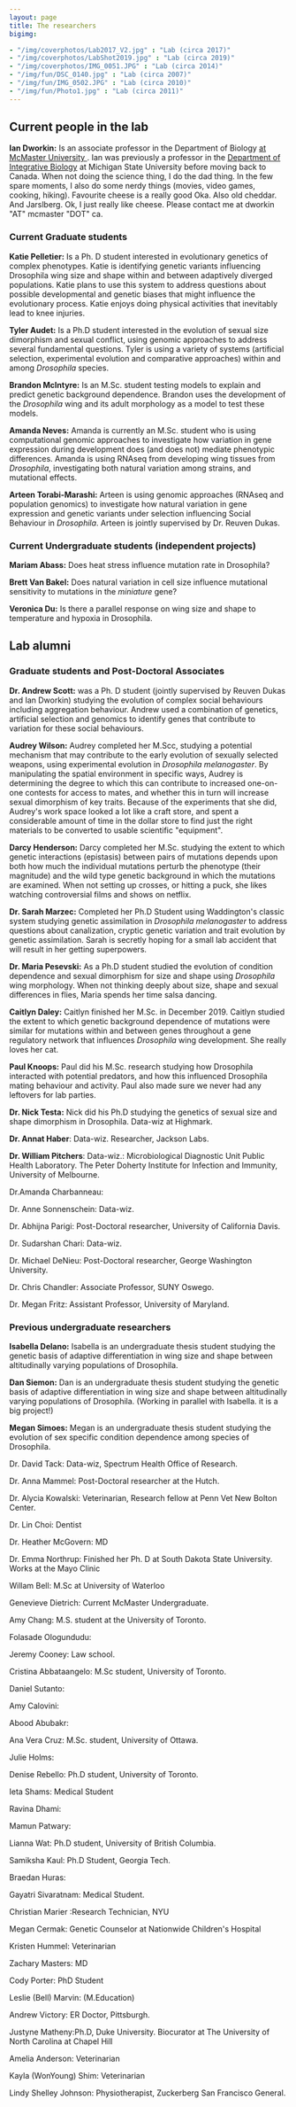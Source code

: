 ```yaml
---
layout: page
title: The researchers
bigimg:

- "/img/coverphotos/Lab2017_V2.jpg" : "Lab (circa 2017)"
- "/img/coverphotos/LabShot2019.jpg" : "Lab (circa 2019)"
- "/img/coverphotos/IMG_0051.JPG" : "Lab (circa 2014)"
- "/img/fun/DSC_0140.jpg" : "Lab (circa 2007)"
- "/img/fun/IMG_0502.JPG" : "Lab (circa 2010)"
- "/img/fun/Photo1.jpg" : "Lab (circa 2011)"
---
```


## Current people in the lab

**Ian Dworkin:** Is an associate professor in the Department of Biology <a href= "https://www.biology.mcmaster.ca/ "> at McMaster University </a>. Ian was previously a professor in the [Department of Integrative Biology](https://integrativebiology.natsci.msu.edu) at Michigan State University before moving back to Canada. When not doing the science thing, I do the dad thing. In the few spare moments, I also do some nerdy things (movies, video games, cooking, hiking). Favourite cheese is a really good Oka. Also old cheddar. And Jarslberg. Ok, I just really like cheese. Please contact me at dworkin "AT" mcmaster "DOT" ca.

### Current Graduate students

**Katie Pelletier:** Is a Ph. D student interested in evolutionary genetics of complex phenotypes. Katie is identifying genetic variants influencing Drosophila wing size and shape within and between adaptively diverged populations. Katie plans to use this system to address questions about possible developmental and genetic biases that might influence the evolutionary process. Katie enjoys doing physical activities that inevitably lead to knee injuries.

**Tyler Audet:** Is a Ph.D student interested in the evolution of sexual size dimorphism and sexual conflict, using genomic approaches to address several fundamental questions. Tyler is using a variety of systems (artificial selection, experimental evolution and comparative approaches) within and among *Drosophila* species.

**Brandon McIntyre:** Is an M.Sc. student testing models to explain and predict genetic background dependence. Brandon uses the development of the *Drosophila* wing and its adult morphology as a model to test these models.

**Amanda Neves:** Amanda is currently an M.Sc. student who is using computational genomic approaches to investigate how variation in gene expression during development does (and does not) mediate phenotypic differences. Amanda is using RNAseq from developing wing tissues from *Drosophila*, investigating both natural variation among strains, and mutational effects.

**Arteen Torabi-Marashi:** Arteen is using genomic approaches (RNAseq and population genomics) to investigate how natural variation in gene expression and genetic variants under selection influencing Social Behaviour in *Drosophila*. Arteen is jointly supervised by Dr. Reuven Dukas.


### Current Undergraduate students (independent projects)

**Mariam Abass:** Does heat stress influence mutation rate in Drosophila?

**Brett Van Bakel:** Does natural variation in cell size influence mutational sensitivity to mutations in the *miniature* gene?

**Veronica Du:** Is there a parallel response on wing size and shape to temperature and hypoxia in Drosophila.

## Lab alumni

### Graduate students and Post-Doctoral Associates

**Dr. Andrew Scott:** was a Ph. D student (jointly supervised by Reuven Dukas and Ian Dworkin) studying the evolution of complex social behaviours including aggregation behaviour. Andrew used a combination of genetics, artificial selection and genomics to identify genes that contribute to variation for these social behaviours.


**Audrey Wilson:** Audrey completed her M.Scc, studying a potential mechanism that may contribute to the early evolution of sexually selected weapons, using experimental evolution in *Drosophila melanogaster*. By manipulating the spatial environment in specific ways, Audrey is determining the degree to which this can contribute to increased one-on-one contests for access to mates, and whether this in turn will increase sexual dimorphism of key traits. Because of the experiments that she did, Audrey's work space looked a lot like a craft store, and spent a considerable amount of time in the dollar store to find just the right materials to be converted to usable scientific "equipment".

**Darcy Henderson:** Darcy completed her M.Sc. studying the extent to which genetic interactions (epistasis) between pairs of mutations depends upon both how much the individual mutations perturb the phenotype (their magnitude) and the wild type genetic background in which the mutations are examined. When not setting up crosses, or hitting a puck, she likes watching controversial films and shows on netflix.


**Dr. Sarah Marzec:** Completed her Ph.D Student using Waddington's classic system studying genetic assimilation in *Drosophila melanogaster* to address questions about canalization, cryptic genetic variation and trait evolution by genetic assimilation. Sarah is secretly hoping for a small lab accident that will result in her getting superpowers.


**Dr. Maria Pesevski:** As a Ph.D student studied the evolution of condition dependence and sexual dimorphism for size and shape using *Drosophila* wing morphology. When not thinking deeply about size, shape and sexual differences in flies, Maria spends her time salsa dancing.


**Caitlyn Daley:** Caitlyn finished her M.Sc. in December 2019. Caitlyn studied the extent to which genetic background dependence of mutations were similar for mutations within and between genes throughout a gene regulatory network that influences *Drosophila* wing development. She really loves her cat.

**Paul Knoops:** Paul did his M.Sc. research studying how Drosophila interacted with potential predators, and how this influenced Drosophila mating behaviour and activity. Paul also made sure we never had any leftovers for lab parties.

**Dr. Nick Testa:** Nick did his Ph.D studying the genetics of sexual size and shape dimorphism in Drosophila. Data-wiz at Highmark.

**Dr. Annat Haber**: Data-wiz. Researcher, Jackson Labs.

**Dr. William Pitchers**: Data-wiz.: Microbiological Diagnostic Unit Public Health Laboratory. The Peter Doherty Institute for Infection and Immunity, University of Melbourne.

Dr.Amanda Charbanneau:

Dr. Anne Sonnenschein: Data-wiz.

Dr. Abhijna Parigi: Post-Doctoral researcher, University of California Davis.

Dr. Sudarshan Chari: Data-wiz.

Dr. Michael DeNieu: Post-Doctoral researcher, George Washington University.

Dr. Chris Chandler: Associate Professor, SUNY Oswego.

Dr. Megan Fritz: Assistant Professor, University of Maryland.

### Previous undergraduate researchers

**Isabella Delano:** Isabella is an undergraduate thesis student studying the genetic basis of adaptive differentiation in wing size and shape between altitudinally varying populations of Drosophila.

**Dan Siemon:** Dan is an undergraduate thesis student studying the genetic basis of adaptive differentiation in wing size and shape between altitudinally varying populations of Drosophila. (Working in parallel with Isabella. it is a big project!)

**Megan Simoes:** Megan is an undergraduate thesis student studying  the evolution of sex specific condition dependence among species of Drosophila.

Dr. David Tack: Data-wiz, Spectrum Health Office of Research.

Dr. Anna Mammel: Post-Doctoral researcher at the Hutch.

Dr. Alycia Kowalski: Veterinarian, Research fellow at Penn Vet New Bolton Center.

Dr. Lin Choi: Dentist

Dr. Heather McGovern: MD

Dr. Emma Northrup: Finished her Ph. D at South Dakota State University. Works at the Mayo Clinic

Willam Bell: M.Sc at University of Waterloo

Genevieve Dietrich: Current McMaster Undergraduate.

Amy Chang: M.S. student at the University of Toronto.

Folasade Ologundudu:

Jeremy Cooney: Law school.

Cristina Abbataangelo: M.Sc student, University of Toronto.

Daniel Sutanto:

Amy Calovini:

Abood Abubakr:

Ana Vera Cruz: M.Sc. student, University of Ottawa.

Julie Holms:

Denise Rebello: Ph.D student, University of Toronto.

Ieta Shams: Medical Student

Ravina Dhami:

Mamun Patwary:

Lianna Wat: Ph.D student, University of British Columbia.

Samiksha Kaul: Ph.D Student, Georgia Tech.

Braedan Huras:

Gayatri Sivaratnam: Medical Student.

Christian Marier :Research Technician, NYU

Megan Cermak: Genetic Counselor at Nationwide Children's Hospital

Kristen Hummel: Veterinarian

Zachary Masters: MD

Cody Porter: PhD Student

Leslie (Bell) Marvin: (M.Education)

Andrew Victory: ER Doctor, Pittsburgh.

Justyne Matheny:Ph.D, Duke University. Biocurator at The University of North Carolina at Chapel Hill

Amelia Anderson: Veterinarian

Kayla (WonYoung) Shim: Veterinarian

Lindy Shelley Johnson: Physiotherapist, Zuckerberg San Francisco General.
